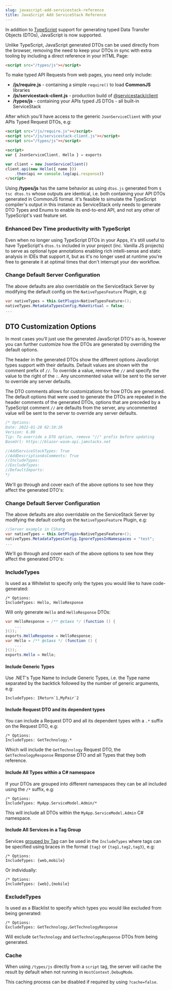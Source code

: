 ```yaml
---
slug: javascript-add-servicestack-reference
title: JavaScript Add ServiceStack Reference
---
```


In addition to [TypeScript](/typescript-add-servicestack-reference) support for generating typed Data Transfer Objects (DTOs), JavaScript is now supported.

Unlike TypeScript, JavaScript generated DTOs can be used directly from the browser, removing the need to keep your DTOs in sync with extra tooling by including a direct reference in your HTML Page:

```html
<script src="/types/js"></script>
```

To make typed API Requests from web pages, you need only include: 

  - **/js/require.js** - containing a simple `require()` to load **CommonJS** libraries
  - **/js/servicestack-client.js** - production build of [@servicestack/client](https://github.com/ServiceStack/servicestack-client)
  - **/types/js** - containing your APIs typed JS DTOs - all built-in ServiceStack

After which you'll have access to the generic `JsonServiceClient` with your APIs Typed Request DTOs, e.g:

```html
<script src="/js/require.js"></script>
<script src="/js/servicestack-client.js"></script>
<script src="/types/js"></script>

<script>
var { JsonServiceClient, Hello } = exports

var client = new JsonServiceClient()
client.api(new Hello({ name }))
    .then(api => console.log(api.response))
</script>    
```

Using **/types/js** has the same behavior as using `dtos.js` generated from `$ tsc dtos.ts` whose outputs are identical, i.e. both containing your API DTOs generated in CommonJS format. It's feasible to simulate the TypeScript compiler's output in this instance as ServiceStack only needs to generate DTO Types and Enums to enable its end-to-end API, and not any other of TypeScript's vast feature set.

### Enhanced Dev Time productivity with TypeScript

Even when no longer using TypeScript DTOs in your Apps, it's still useful to have TypeScript's `dtos.ts` included in your project (inc. Vanilla JS projects) to serve as optional type annotations enabling rich intelli-sense and static analysis in IDEs that support it, but as it's no longer used at runtime you're free to generate it at optimal times that don't interrupt your dev workflow.

### Change Default Server Configuration

The above defaults are also overridable on the ServiceStack Server by modifying the default config on the `NativeTypesFeature` Plugin, e.g:

```csharp
var nativeTypes = this.GetPlugin<NativeTypesFeature>();
nativeTypes.MetadataTypesConfig.MakeVirtual = false;
...
```

## DTO Customization Options

In most cases you'll just use the generated JavaScript DTO's as-is, however you can further customize how
the DTOs are generated by overriding the default options.

The header in the generated DTOs show the different options JavaScript types support with their
defaults. Default values are shown with the comment prefix of `//`. To override a value, remove the `//`
and specify the value to the right of the `:`. Any uncommented value will be sent to the server to override
any server defaults.

The DTO comments allows for customizations for how DTOs are generated. The default options that were used
to generate the DTOs are repeated in the header comments of the generated DTOs, options that are preceded
by a TypeScript comment `//` are defaults from the server, any uncommented value will be sent to the server
to override any server defaults.

```js
/* Options:
Date: 2022-01-28 02:10:26
Version: 6.00
Tip: To override a DTO option, remove "//" prefix before updating
BaseUrl: https://blazor-wasm-api.jamstacks.net

//AddServiceStackTypes: True
//AddDescriptionAsComments: True
//IncludeTypes: 
//ExcludeTypes: 
//DefaultImports: 
*/
```

We'll go through and cover each of the above options to see how they affect the generated DTO's:

### Change Default Server Configuration

The above defaults are also overridable on the ServiceStack Server by modifying the default config on the
`NativeTypesFeature` Plugin, e.g:

```csharp
//Server example in CSharp
var nativeTypes = this.GetPlugin<NativeTypesFeature>();
nativeTypes.MetadataTypesConfig.IgnoreTypesInNamespaces = "test";
...
```

We'll go through and cover each of the above options to see how they affect the generated DTO's:

### IncludeTypes

Is used as a Whitelist to specify only the types you would like to have code-generated:

```
/* Options:
IncludeTypes: Hello, HelloResponse
```

Will only generate `Hello` and `HelloResponse` DTOs:

```csharp
var HelloResponse = /** @class */ (function () {
    ...
}());
exports.HelloResponse = HelloResponse;
var Hello = /** @class */ (function () {
    ...
}());
exports.Hello = Hello;
```

#### Include Generic Types

Use .NET's Type Name to include Generic Types, i.e. the Type name separated by the backtick followed by the number of generic arguments, e.g:

```
IncludeTypes: IReturn`1,MyPair`2
```

#### Include Request DTO and its dependent types

You can include a Request DTO and all its dependent types with a `.*` suffix on the Request DTO, e.g:

```
/* Options:
IncludeTypes: GetTechnology.*
```

Which will include the `GetTechnology` Request DTO, the `GetTechnologyResponse` Response DTO and all Types that they both reference.

#### Include All Types within a C# namespace

If your DTOs are grouped into different namespaces they can be all included using the `/*` suffix, e.g:

```
/* Options:
IncludeTypes: MyApp.ServiceModel.Admin/*
```

This will include all DTOs within the `MyApp.ServiceModel.Admin` C# namespace.

#### Include All Services in a Tag Group

Services [grouped by Tag](/api-design#group-services-by-tag) can be used in the `IncludeTypes` where tags can be specified using braces in the format `{tag}` or `{tag1,tag2,tag3}`, e.g:

```
/* Options:
IncludeTypes: {web,mobile}
```

Or individually:

```
/* Options:
IncludeTypes: {web},{mobile}
```

### ExcludeTypes
Is used as a Blacklist to specify which types you would like excluded from being generated:

```
/* Options:
ExcludeTypes: GetTechnology,GetTechnologyResponse
```

Will exclude `GetTechnology` and `GetTechnologyResponse` DTOs from being generated.

### Cache

When using `/types/js` directly from a `script` tag, the server will cache the result by default when not running in `HostContext.DebugMode`.

This caching process can be disabled if required by using `?cache=false`.

